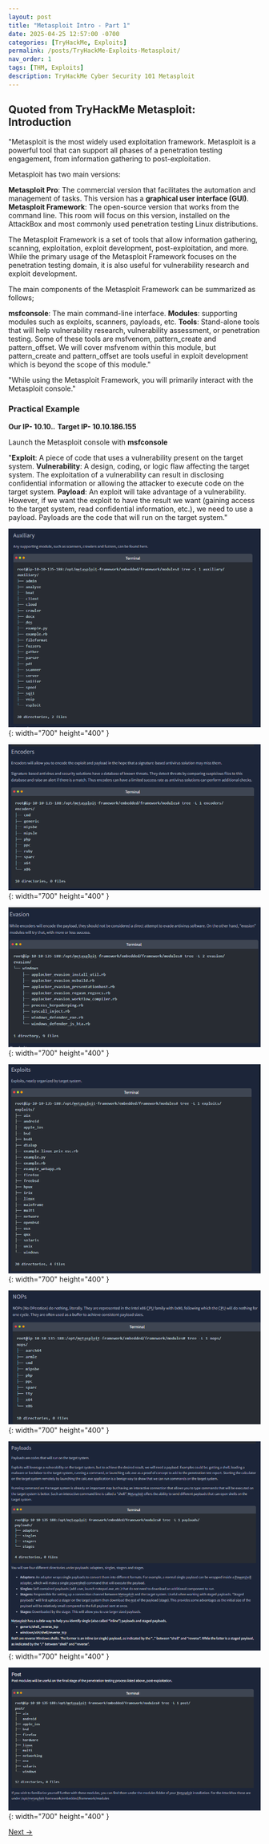 ```yaml
---
layout: post
title: "Metasploit Intro - Part 1"
date: 2025-04-25 12:57:00 -0700
categories: [TryHackMe, Exploits]
permalink: /posts/TryHackMe-Exploits-Metasploit/
nav_order: 1
tags: [THM, Exploits]
description: TryHackMe Cyber Security 101 Metasploit
---
```

## Quoted from TryHackMe Metasploit: Introduction

"Metasploit is the most widely used exploitation framework. Metasploit is a powerful tool that can support all phases of a penetration testing engagement, from information gathering to post-exploitation.



Metasploit has two main versions:

**Metasploit Pro**: The commercial version that facilitates the automation and management of tasks. This version has a **graphical user interface (GUI)**.
**Metasploit Framework**: The open-source version that works from the command line. This room will focus on this version, installed on the AttackBox and most commonly used penetration testing Linux distributions.


The Metasploit Framework is a set of tools that allow information gathering, scanning, exploitation, exploit development, post-exploitation, and more. While the primary usage of the Metasploit Framework focuses on the penetration testing domain, it is also useful for vulnerability research and exploit development.



The main components of the Metasploit Framework can be summarized as follows;

**msfconsole**: The main command-line interface.
**Modules**: supporting modules such as exploits, scanners, payloads, etc.
**Tools**: Stand-alone tools that will help vulnerability research, vulnerability assessment, or penetration testing. Some of these tools are msfvenom, pattern_create and pattern_offset. We will cover msfvenom within this module, but pattern_create and pattern_offset are tools useful in exploit development which is beyond the scope of this module."

"While using the Metasploit Framework, you will primarily interact with the Metasploit console."

### Practical Example
**Our IP- 10.10.*.***
**Target IP- 10.10.186.155**

Launch the Metasploit console with **msfconsole**

"**Exploit**: A piece of code that uses a vulnerability present on the target system.
**Vulnerability**: A design, coding, or logic flaw affecting the target system. The exploitation of a vulnerability can result in disclosing confidential information or allowing the attacker to execute code on the target system.
**Payload**: An exploit will take advantage of a vulnerability. However, if we want the exploit to have the result we want (gaining access to the target system, read confidential information, etc.), we need to use a payload. Payloads are the code that will run on the target system."

![Desktop View](/assets/img/THM-Metasploit/THM-1.png){: width="700" height="400" }

![Desktop View](/assets/img/THM-Metasploit/THM-2.png){: width="700" height="400" }

![Desktop View](/assets/img/THM-Metasploit/THM-3.png){: width="700" height="400" }

![Desktop View](/assets/img/THM-Metasploit/THM-4.png){: width="700" height="400" }

![Desktop View](/assets/img/THM-Metasploit/THM-5.png){: width="700" height="400" }

![Desktop View](/assets/img/THM-Metasploit/THM-6.png){: width="700" height="400" }

![Desktop View](/assets/img/THM-Metasploit/THM-7.png){: width="700" height="400" }

[Next →](/posts/TryHackMe-Exploits-Metasploit/page2)
